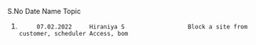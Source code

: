S.No        Date          Name                               Topic 

1.          07.02.2022     Hiraniya S                  Block a site from customer, scheduler Access, bom
